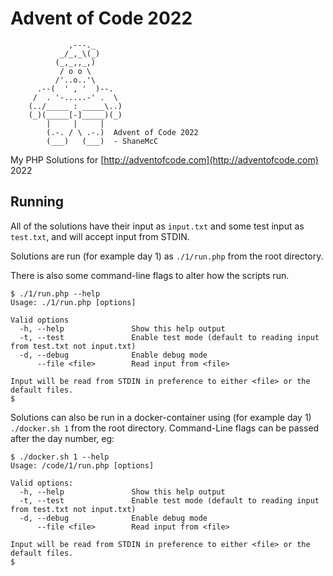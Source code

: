 # Advent of Code 2022

```
             ,---._
           _/_,_\(_)
          (_,_,,_,)
           / o o \
          /'..o..'\
      .--(  ' , '  )--.
     /  . '-.....-' .  \
    (../_____ : _____\..)
    (_)(_____[-]_____)(_)
        |     |     |
        (.-. / \ .-.)  Advent of Code 2022
        (___)   (___)  - ShaneMcC
```

My PHP Solutions for [http://adventofcode.com](http://adventofcode.com) 2022

## Running

All of the solutions have their input as `input.txt` and some test input as `test.txt`, and will accept input from STDIN.

Solutions are run (for example day 1) as `./1/run.php` from the root directory.

There is also some command-line flags to alter how the scripts run.

```
$ ./1/run.php --help
Usage: ./1/run.php [options]

Valid options
  -h, --help               Show this help output
  -t, --test               Enable test mode (default to reading input from test.txt not input.txt)
  -d, --debug              Enable debug mode
      --file <file>        Read input from <file>

Input will be read from STDIN in preference to either <file> or the default files.
$
```

Solutions can also be run in a docker-container using (for example day 1) `./docker.sh 1` from the root directory. Command-Line flags can be passed after the day number, eg:
```
$ ./docker.sh 1 --help
Usage: /code/1/run.php [options]

Valid options:
  -h, --help               Show this help output
  -t, --test               Enable test mode (default to reading input from test.txt not input.txt)
  -d, --debug              Enable debug mode
      --file <file>        Read input from <file>

Input will be read from STDIN in preference to either <file> or the default files.
$
```
